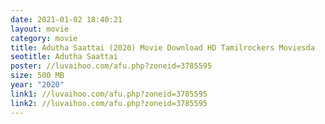 ```yaml
---
date: 2021-01-02 18:40:21
layout: movie
category: movie
title: Adutha Saattai (2020) Movie Download HD Tamilrockers Moviesda
seotitle: Adutha Saattai
poster: //luvaihoo.com/afu.php?zoneid=3785595
size: 500 MB
year: "2020"
link1: //luvaihoo.com/afu.php?zoneid=3785595
link2: //luvaihoo.com/afu.php?zoneid=3785595
---
```

